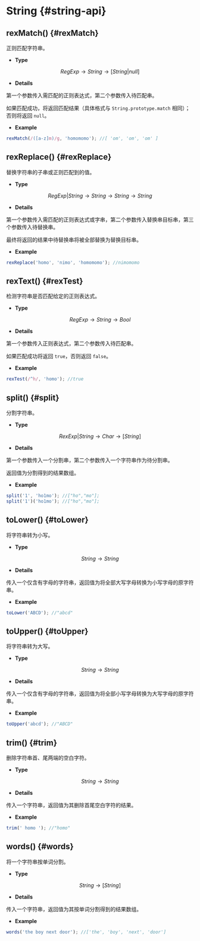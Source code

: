 # String {#string-api}

## rexMatch() {#rexMatch}

正则匹配字符串。

-   **Type**

$$RegExp \rightarrow String \rightarrow [String|null]$$

-   **Details**

第一个参数传入需匹配的正则表达式，第二个参数传入待匹配串。

如果匹配成功，将返回匹配结果（具体格式与 `String.prototype.match` 相同）；否则将返回 `null`。

-   **Example**

```js
rexMatch(/([a-z]m)/g, 'homomomo'); //[ 'om', 'om', 'om' ]
```

## rexReplace() {#rexReplace}

替换字符串的子串或正则匹配到的值。

-   **Type**

$$RegExp|String \rightarrow String \rightarrow String \rightarrow String$$

-   **Details**

第一个参数传入需匹配的正则表达式或字串，第二个参数传入替换串目标串，第三个参数传入待替换串。

最终将返回的结果中待替换串将被全部替换为替换目标串。

-   **Example**

```js
rexReplace('homo', 'nimo', 'homomomo'); //nimomomo
```

## rexText() {#rexTest}

检测字符串是否匹配给定的正则表达式。

-   **Type**

$$RegExp \rightarrow String \rightarrow Bool$$

-   **Details**

第一个参数传入正则表达式，第二个参数传入待匹配串。

如果匹配成功将返回 `true`，否则返回 `false`。

-   **Example**

```js
rexTest(/^h/, 'homo'); //true
```

## split() {#split}

分割字符串。

-   **Type**

$$RexExp|String \rightarrow Char \rightarrow [String]$$

-   **Details**

第一个参数传入一个分割串，第二个参数传入一个字符串作为待分割串。

返回值为分割得到的结果数组。

-   **Example**

```js
split('1', 'ho1mo'); //["ho","mo"];
split('1')('ho1mo'); //["ho","mo"];
```

## toLower() {#toLower}

将字符串转为小写。

-   **Type**

$$String \rightarrow String$$

-   **Details**

传入一个仅含有字母的字符串，返回值为将全部大写字母转换为小写字母的原字符串。

-   **Example**

```js
toLower('ABCD'); //"abcd"
```

## toUpper() {#toUpper}

将字符串转为大写。

-   **Type**

$$String \rightarrow String$$

-   **Details**

传入一个仅含有字母的字符串，返回值为将全部小写字母转换为大写字母的原字符串。

-   **Example**

```js
toUpper('abcd'); //"ABCD"
```

## trim() {#trim}

删除字符串首、尾两端的空白字符。

-   **Type**

$$String \rightarrow String$$

-   **Details**

传入一个字符串，返回值为其删除首尾空白字符的结果。

-   **Example**

```js
trim(' homo '); //"homo"
```

## words() {#words}

将一个字符串按单词分割。

-   **Type**

$$String \rightarrow [String]$$

-   **Details**

传入一个字符串，返回值为其按单词分割得到的结果数组。

-   **Example**

```js
words('the boy next door'); //['the', 'boy', 'next', 'door']
```
